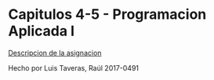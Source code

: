 # Capitulos 4-5 - Programacion Aplicada I

[Descripcion de la asignacion](https://ucnevirtual.com/mod/assign/view.php?id=161823)

Hecho por Luis Taveras, Raúl 2017-0491
